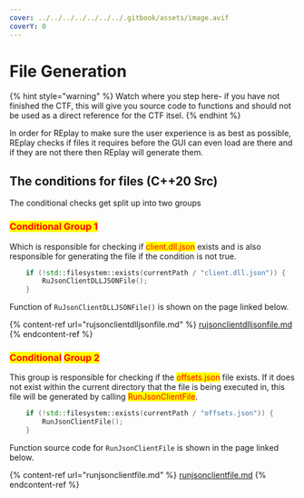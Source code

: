 ```yaml
---
cover: ../../../../../../../.gitbook/assets/image.avif
coverY: 0
---
```


# File Generation

{% hint style="warning" %}
Watch where you step here- if you have not finished the CTF, this will give you source code to functions and should not be used as a direct reference for the CTF itsel.
{% endhint %}

In order for REplay to make sure the user experience is as best as possible, REplay checks if files it requires before the GUI can even load are there and if they are not there then REplay will generate them.&#x20;

## The conditions for files (C++20 Src)

The conditional checks get split up into two groups

### <mark style="color:red;">**Conditional Group 1**</mark>

Which is responsible for checking if <mark style="color:red;">client.dll.json</mark> exists and is also responsible for generating the file if the condition is not true.

```cpp
    if (!std::filesystem::exists(currentPath / "client.dll.json")) {
        RuJsonClientDLLJSONFile();
    }
```

Function of `RuJsonClientDLLJSONFile()` is shown on the page linked below.

{% content-ref url="rujsonclientdlljsonfile.md" %}
[rujsonclientdlljsonfile.md](rujsonclientdlljsonfile.md)
{% endcontent-ref %}

### <mark style="color:red;">**Conditional**</mark> <mark style="color:red;"></mark><mark style="color:red;">Group 2</mark>

This group is responsible for checking if the <mark style="color:red;">offsets.json</mark> file exists. If it does not exist within the current directory that the file is being executed in, this file will be generated by calling <mark style="color:red;">RunJsonClientFile</mark>.

```cpp
    if (!std::filesystem::exists(currentPath / "offsets.json")) {
        RunJsonClientFile();
    }
```

Function source code for `RunJsonClientFile` is shown in the page linked below.

{% content-ref url="runjsonclientfile.md" %}
[runjsonclientfile.md](runjsonclientfile.md)
{% endcontent-ref %}

